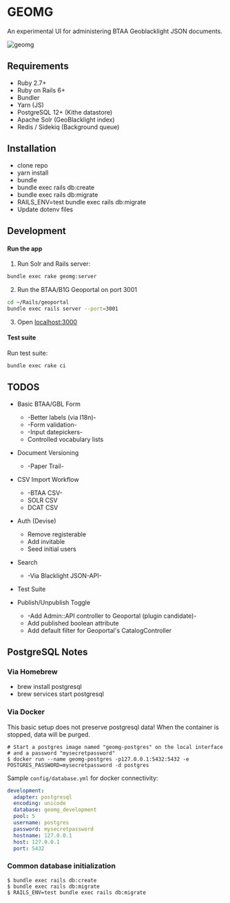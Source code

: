 # GEOMG

An experimental UI for administering BTAA Geoblacklight JSON documents.

![geomg](https://user-images.githubusercontent.com/69827/84302126-7940a300-ab1a-11ea-9cfc-9dd3c48a0cee.gif)

## Requirements

* Ruby 2.7+
* Ruby on Rails 6+
* Bundler
* Yarn (JS)
* PostgreSQL 12+ (Kithe datastore)
* Apache Solr  (GeoBlacklight index)
* Redis / Sidekiq (Background queue)

## Installation

* clone repo
* yarn install
* bundle
* bundle exec rails db:create
* bundle exec rails db:migrate
* RAILS_ENV=test bundle exec rails db:migrate
* Update dotenv files

## Development

#### Run the app

1. Run Solr and Rails server:

```bash
bundle exec rake geomg:server
```

2. Run the BTAA/B1G Geoportal on port 3001
```bash
cd ~/Rails/geoportal
bundle exec rails server --port=3001
```

3. Open [localhost:3000](http://localhost:3000)


#### Test suite

Run test suite:

```bash
bundle exec rake ci
```

## TODOS

* Basic BTAA/GBL Form
  - -Better labels (via I18n)-
  - -Form validation-
  - -Input datepickers-
  - Controlled vocabulary lists

* Document Versioning
  - -Paper Trail-

* CSV Import Workflow
  - -BTAA CSV-
  - SOLR CSV
  - DCAT CSV

* Auth (Devise)
  - Remove registerable
  - Add invitable
  - Seed initial users

* Search
  - -Via Blacklight JSON-API-

* Test Suite

* Publish/Unpublish Toggle
  - -Add Admin::API controller to Geoportal (plugin candidate)-
  - Add published boolean attribute
  - Add default filter for Geoportal's CatalogController

## PostgreSQL Notes

### Via Homebrew
* brew install postgresql
* brew services start postgresql

### Via Docker
This basic setup does not preserve postgresql data! When the container is stopped, data will be purged.

```
# Start a postgres image named "geomg-postgres" on the local interface
# and a password "mysecretpassword"
$ docker run --name geomg-postgres -p127.0.0.1:5432:5432 -e POSTGRES_PASSWORD=mysecretpassword -d postgres
```
Sample `config/database.yml` for docker connectivity:
```yaml
development:
  adapter: postgresql
  encoding: unicode
  database: geomg_development
  pool: 5
  username: postgres
  password: mysecretpassword
  hostname: 127.0.0.1
  host: 127.0.0.1
  port: 5432
```

### Common database initialization

```
$ bundle exec rails db:create
$ bundle exec rails db:migrate
$ RAILS_ENV=test bundle exec rails db:migrate
```
